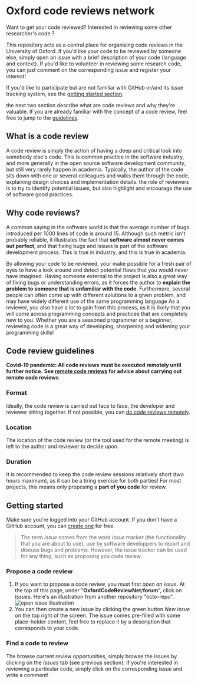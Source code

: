 # Oxford code reviews network
Want to get  your code reviewed?
Interested in reviewing some other researcher's code ?

This repository acts as a central place for organising code reviews in the University of Oxford.
If you'd like your code to be reviewed by someone else, simply open an issue with a brief description of your code (language and context).
If you'd like to volunteer in reviewing some research code, you can just comment on the corresponding issue and register your interest!

If you'd like to participate but are not familiar with GitHub or/and its issue tracking system, see the [getting started section](#gettingstarted).

the next two section describe what are code reviews and why they're valuable.
If you are already familiar with the concept of a code review, feel free to jump to the [guidelines](#guidelines).
## What is a code review

A code review is simply the action of having a deep and critical look into somebody else's code.
This is common practice in the software industry, and more generally in the open source software development community, but still very
rarely happen in academia.
Typically, the author of the code sits down with one or several colleagues and walks them through the code, explaining design choices and implementation details.
the role of reviewers is to try to identify potential issues, but also highlight and encourage the use of software good practices.

## Why code reviews?

A common saying in the software world is that the average number of bugs introduced per 1000 lines of code is around 15.
Although such metric isn't probably reliable, it illustrates the fact that **software almost never comes out perfect**, and that fixing bugs and issues is part of the software development process.
This is true in industry, and this is true in academia.

By allowing your code to be reviewed, your make possible for a fresh pair of eyes to have a look around and detect potential flaws that you would never have imagined.
Having someone external to the project is also a great way of fixing bugs or understanding errors, as it forces the author to **explain the problem to someone that is unfamiliar with the code**.
Furthermore, several people can often come up with different solutions to a given problem, and may have widely different use of the same programming language
As a reviewer, you also have a lot to gain from this process, as it is likely that you will come across programming concepts and practices that are completely new to you.
Whether you are a seasoned programmer or a beginner, reviewing code is a great way of developing, sharpening and widening your programming skills!

## <a name="guidelines"></a> Code review guidelines

**Covid-19 pandemic: All code reviews must be executed remotely until further notice.**
**See [remote code reviews](remote.md) for advice about carrying out remote code reviews**

### Format
Ideally, the code review is carried out face to face, the developer and reviewer sitting together.
If not possible, you can [do code reviews remotely](remote.md).

### Location
The location of the code review (or the tool used for the remote meeting) is left to the author and reviewer to decide upon.

### Duration
It is recommended to keep the code review sessions relatively short (two hours maximum), as it can be a tiring exercise for both parties!
For most projects, this means only proposing a **part of you code** for review.

## <a name="gettingstarted"></a> Getting started
Make sure you're logged into your GitHub account. If you don't have a GitHub account, you can [create one](https://github.com/join?source=login) for free.
> The term _issue_ comes from the word _issue tracker_ (the functionality that you are about to use), use by software developpers to report and discuss bugs and problems. However, the issue tracker can be used for any thing, such as 
> proposing you code review.

### Propose a code review
1. If you want to propose a code review, you must first _open an issue_.
At the top of this page, under "**OxfordCodeReviewNet**/**forum**", click on _Issues_.
Here's an illustration from another repository "octo-repo".
![open issue illustration](https://help.github.com/assets/images/help/repository/repo-tabs-issues.png "Logo Title Text 1")
2. You can then create a new issue by clicking the green button _New issue_ on the top right of the screen.
The issue comes pre-filled with some place-holder content, feel free to replace it by a description that corresponds to your code.

### Find a code to review
The browse current review opportunities, simply browse the issues by clicking on the _Issues_ tab (see previous section).
If you're interested in reviewing a particular code, simply click on the corresponding issue and write a comment!
